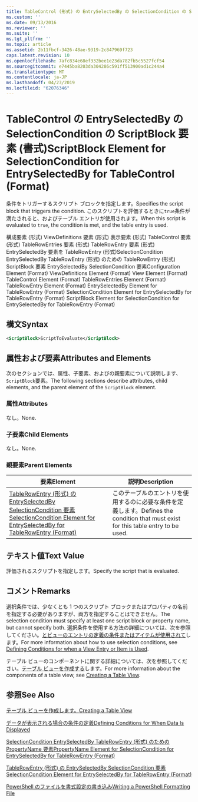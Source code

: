 ```yaml
---
title: TableControl (形式) の EntrySelectedBy の SelectionCondition の ScriptBlock 要素 |Microsoft Docs
ms.custom: ''
ms.date: 09/13/2016
ms.reviewer: ''
ms.suite: ''
ms.tgt_pltfrm: ''
ms.topic: article
ms.assetid: 2b11fbcf-3426-48ae-9319-2c847969f723
caps.latest.revision: 10
ms.openlocfilehash: 7afc834e68ef332bee1e23da782fb5c5527fcf54
ms.sourcegitcommit: e7445ba8203da304286c591ff513900ad1c244a4
ms.translationtype: MT
ms.contentlocale: ja-JP
ms.lasthandoff: 04/23/2019
ms.locfileid: "62076346"
---
```

# <a name="scriptblock-element-for-selectioncondition-for-entryselectedby-for-tablecontrol-format"></a><span data-ttu-id="9a405-102">TableControl の EntrySelectedBy の SelectionCondition の ScriptBlock 要素 (書式)</span><span class="sxs-lookup"><span data-stu-id="9a405-102">ScriptBlock Element for SelectionCondition for EntrySelectedBy for TableControl (Format)</span></span>

<span data-ttu-id="9a405-103">条件をトリガーするスクリプト ブロックを指定します。</span><span class="sxs-lookup"><span data-stu-id="9a405-103">Specifies the script block that triggers the condition.</span></span> <span data-ttu-id="9a405-104">このスクリプトを評価するときに`true`条件が満たされると、およびテーブル エントリが使用されます。</span><span class="sxs-lookup"><span data-stu-id="9a405-104">When this script is evaluated to `true`, the condition is met, and the table entry is used.</span></span>

<span data-ttu-id="9a405-105">構成要素 (形式) ViewDefinitions 要素 (形式) 表示要素 (形式) TableControl 要素 (形式) TableRowEntries 要素 (形式) TableRowEntry 要素 (形式) EntrySelectedBy 要素を TableRowEntry (形式)SelectionCondition EntrySelectedBy TableRowEntry (形式) のための TableRowEntry (形式) ScriptBlock 要素 EntrySelectedBy SelectionCondition 要素</span><span class="sxs-lookup"><span data-stu-id="9a405-105">Configuration Element (Format) ViewDefinitions Element (Format) View Element (Format) TableControl Element (Format) TableRowEntries Element (Format) TableRowEntry Element (Format) EntrySelectedBy Element for TableRowEntry (Format) SelectionCondition Element for EntrySelectedBy for TableRowEntry (Format) ScriptBlock Element for SelectionCondition for EntrySelectedBy for TableRowEntry (Format)</span></span>

## <a name="syntax"></a><span data-ttu-id="9a405-106">構文</span><span class="sxs-lookup"><span data-stu-id="9a405-106">Syntax</span></span>

```xml
<ScriptBlock>ScriptToEvaluate</ScriptBlock>
```

## <a name="attributes-and-elements"></a><span data-ttu-id="9a405-107">属性および要素</span><span class="sxs-lookup"><span data-stu-id="9a405-107">Attributes and Elements</span></span>

<span data-ttu-id="9a405-108">次のセクションでは、属性、子要素、およびの親要素について説明します、`ScriptBlock`要素。</span><span class="sxs-lookup"><span data-stu-id="9a405-108">The following sections describe attributes, child elements, and the parent element of the `ScriptBlock` element.</span></span>

### <a name="attributes"></a><span data-ttu-id="9a405-109">属性</span><span class="sxs-lookup"><span data-stu-id="9a405-109">Attributes</span></span>

<span data-ttu-id="9a405-110">なし。</span><span class="sxs-lookup"><span data-stu-id="9a405-110">None.</span></span>

### <a name="child-elements"></a><span data-ttu-id="9a405-111">子要素</span><span class="sxs-lookup"><span data-stu-id="9a405-111">Child Elements</span></span>

<span data-ttu-id="9a405-112">なし。</span><span class="sxs-lookup"><span data-stu-id="9a405-112">None.</span></span>

### <a name="parent-elements"></a><span data-ttu-id="9a405-113">親要素</span><span class="sxs-lookup"><span data-stu-id="9a405-113">Parent Elements</span></span>

|<span data-ttu-id="9a405-114">要素</span><span class="sxs-lookup"><span data-stu-id="9a405-114">Element</span></span>|<span data-ttu-id="9a405-115">説明</span><span class="sxs-lookup"><span data-stu-id="9a405-115">Description</span></span>|
|-------------|-----------------|
|[<span data-ttu-id="9a405-116">TableRowEntry (形式) の EntrySelectedBy SelectionCondition 要素</span><span class="sxs-lookup"><span data-stu-id="9a405-116">SelectionCondition Element for EntrySelectedBy for TableRowEntry (Format)</span></span>](./selectioncondition-element-for-entryselectedby-for-tablecontrol-format.md)|<span data-ttu-id="9a405-117">このテーブルのエントリを使用するのに必要な条件を定義します。</span><span class="sxs-lookup"><span data-stu-id="9a405-117">Defines the condition that must exist for this table entry to be used.</span></span>|

## <a name="text-value"></a><span data-ttu-id="9a405-118">テキスト値</span><span class="sxs-lookup"><span data-stu-id="9a405-118">Text Value</span></span>

<span data-ttu-id="9a405-119">評価されるスクリプトを指定します。</span><span class="sxs-lookup"><span data-stu-id="9a405-119">Specify the script that is evaluated.</span></span>

## <a name="remarks"></a><span data-ttu-id="9a405-120">コメント</span><span class="sxs-lookup"><span data-stu-id="9a405-120">Remarks</span></span>

<span data-ttu-id="9a405-121">選択条件では、少なくとも 1 つのスクリプト ブロックまたはプロパティの名前を指定する必要がありますが、両方を指定することはできません。</span><span class="sxs-lookup"><span data-stu-id="9a405-121">The selection condition must specify at least one script block or property name, but cannot specify both.</span></span> <span data-ttu-id="9a405-122">選択条件を使用する方法の詳細については、次を参照してください。[とビューのエントリの定義の条件またはアイテムが使用されて](./defining-conditions-for-displaying-data.md)します。</span><span class="sxs-lookup"><span data-stu-id="9a405-122">For more information about how to use selection conditions, see [Defining Conditions for when a View Entry or Item is Used](./defining-conditions-for-displaying-data.md).</span></span>

<span data-ttu-id="9a405-123">テーブル ビューのコンポーネントに関する詳細については、次を参照してください。[テーブル ビューを作成する](./creating-a-table-view.md)します。</span><span class="sxs-lookup"><span data-stu-id="9a405-123">For more information about the components of a table view, see [Creating a Table View](./creating-a-table-view.md).</span></span>

## <a name="see-also"></a><span data-ttu-id="9a405-124">参照</span><span class="sxs-lookup"><span data-stu-id="9a405-124">See Also</span></span>

[<span data-ttu-id="9a405-125">テーブル ビューを作成します。</span><span class="sxs-lookup"><span data-stu-id="9a405-125">Creating a Table View</span></span>](./creating-a-table-view.md)

[<span data-ttu-id="9a405-126">データが表示される場合の条件の定義</span><span class="sxs-lookup"><span data-stu-id="9a405-126">Defining Conditions for When Data Is Displayed</span></span>](./defining-conditions-for-displaying-data.md)

[<span data-ttu-id="9a405-127">SelectionCondition EntrySelectedBy TableRowEntry (形式) のための PropertyName 要素</span><span class="sxs-lookup"><span data-stu-id="9a405-127">PropertyName Element for SelectionCondition for EntrySelectedBy for TableRowEntry (Format)</span></span>](./propertyname-element-for-selectioncondition-for-entryselectedby-for-tablerowentry-format.md)

[<span data-ttu-id="9a405-128">TableRowEntry (形式) の EntrySelectedBy SelectionCondition 要素</span><span class="sxs-lookup"><span data-stu-id="9a405-128">SelectionCondition Element for EntrySelectedBy for TableRowEntry (Format)</span></span>](./selectioncondition-element-for-entryselectedby-for-tablecontrol-format.md)

[<span data-ttu-id="9a405-129">PowerShell のファイルを書式設定の書き込み</span><span class="sxs-lookup"><span data-stu-id="9a405-129">Writing a PowerShell Formatting File</span></span>](./writing-a-powershell-formatting-file.md)
